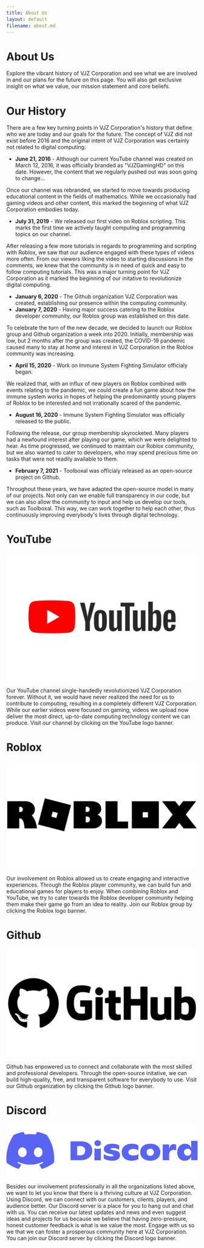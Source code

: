 ```yaml
---
title: About Us
layout: default
filename: about.md
---
```


# About Us
Explore the vibrant history of VJZ Corporation and see what we are involved in and our plans for the future on this page. You will also get exclusive insight on what we value, our mission statement and core beliefs.

# Our History
There are a few key turning points in VJZ Corporation's history that define who we are today and our goals for the future. The concept of VJZ did not exist before 2016 and the original intent of VJZ Corporation was certainly not related to digital computing:

- **June 21, 2016** - Although our current YouTube channel was created on March 12, 2016, it was officially branded as "VJZGamingHD" on this date. However, the content that we regularly pushed out was soon going to change...

Once our channel was rebranded, we started to move towards producing educational content in the fields of mathematics. While we occasionally had gaming videos and other content, this marked the beginning of what VJZ Corporation embodies today.

- **July 31, 2019** - We released our first video on Roblox scripting. This marks the first time we actively taught computing and programming topics on our channel.

After releasing a few more tutorials in regards to programming and scripting with Roblox, we saw that our audience engaged with these types of videos more often. From our viewers liking the video to starting discussions in the comments, we knew that the community is in need of quick and easy to follow computing tutorials. This was a major turning point for VJZ Corporation as it marked the beginning of our initative to revolutionize digital computing. 

- **January 6, 2020** - The Github organization VJZ Corporation was created, establishing our presence within the computing community.
- **January 7, 2020** - Having major success catering to the Roblox developer community, our Roblox group was established on this date.

To celebrate the turn of the new decade, we decided to launch our Roblox group and Github organization a week into 2020. Initially, membership was low, but 2 months after the group was created, the COVID-19 pandemic caused many to stay at home and interest in VJZ Corporation in the Roblox community was increasing.

- **April 15, 2020** - Work on Immune System Fighting Simulator officialy began.

We realized that, with an influx of new players on Roblox combined with events relating to the pandemic, we could create a fun game about how the immune system works in hopes of helping the predominantly young players of Roblox to be interested and not irrationally scared of the pandemic.

- **August 16, 2020** - Immune System Fighting Simulator was officially released to the public.

Following the release, our group membership skyrocketed. Many players had a newfound interest after playing our game, which we were delighted to hear. As time progressed, we continued to maintain our Roblox community, but we also wanted to cater to developers, who may spend precious time on tasks that were not readily available to them.

- **February 7, 2021** - Toolboxal was officialy released as an open-source project on Github.

Throughout these years, we have adapted the open-source model in many of our projects. Not only can we enable full transparency in our code, but we can also allow the community to input and help us develop our tools, such as Toolboxal. This way, we can work together to help each other, thus continuously improving everybody's lives through digital technology.

# YouTube
[![](/assets/images/youtube.svg)](https://www.youtube.com/channel/UC8ElcGm7bLnwc7f44wzDpqA)

Our YouTube channel single-handedly revolutionized VJZ Corporation forever. Without it, we would have never realized the need for us to contribute to computing, resulting in a completely different VJZ Corporation. While our earlier videos were focused on gaming, videos we upload now deliver the most direct, up-to-date computing technology content we can produce. Visit our channel by clicking on the YouTube logo banner.

# Roblox
[![](/assets/images/roblox.png)](https://www.roblox.com/groups/5474151/V-J-Z-Corporation)

Our involvement on Roblox allowed us to create engaging and interactive experiences. Through the Roblox player community, we can build fun and educational games for players to enjoy. When combining Roblox and YouTube, we try to cater towards the Roblox developer community helping them make their game go from an idea to reality.
Join our Roblox group by clicking the Roblox logo banner.

# Github
[![](/assets/images/github.png)](https://github.com/VJZ-Corp)

Github has enpowered us to connect and collaborate with the most skilled and professional developers. Through the open-source initative, we can build high-quality, free, and transparent software for everybody to use. Visit our Github organization by clicking the Github logo banner.

# Discord
[![](/assets/images/discord.png)](https://discord.gg/avgawKw)

Besides our involvement professionally in all the organizations listed above, we want to let you know that there is a thriving culture at VJZ Corporation. Using Discord, we can connect with our customers, clients, players, and audience better. Our Discord server is a place for you to hang out and chat with us. You can receive our latest updates and news and even suggest ideas and projects for us because we believe that having zero-pressure, honest customer feedback is what is we value the most. Engage with us so we that we can foster a prosperous community here at VJZ Corporation. You can join our Discord server by clicking the Discord logo banner.
